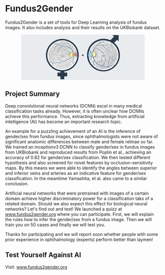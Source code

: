 # Fundus2Gender

Fundus2Gender is a set of tools for Deep Learning analysis of fundus images. It also includes analysis and their results on the UKBiobank dataset. 

<p align="center">
	<img src="https://github.com/migueLib/fundus2gender/blob/master/figures/extras/fundus2gender.png">
</p>

Project Summary
--------

Deep convolutional neural networks (DCNN) excel in many medical classification tasks already. However, it is often unclear how DCNNs achieve this performance. Thus, extracting knowledge from artificial intelligence (AI) has become an important research topic.
 
An example for a puzzling achievement of an AI is the inference of gender/sex from fundus images, since ophthalmologists were not aware of significant anatomic differences between male and female retinae so far. We trained an inceptionv3 DCNN to classify gender/sex in fundus images from UKBiobank and reproduced results from Poplin et al., achieving an accuracy of 0.82 for gender/sex classification. We then tested different hypothesis and also screened for novel features by occlusion-sensitivity maps. By this means we were able to identify the angles between superior and inferior veins and arteries as an indicative feature for gender/sex classification. In the meantime Yamashita, et al. also came to a similar conclusion.
 
Artificial neural networks that were pretrained with images of a certain domain achieve higher discriminatory power for a classification taks of a related domain. Should we also expect this effect for biological neural networks? Let's find out and test! We launched a quizz at www.fundus2gender.org where you can participate. First, we will explain the rules how to infer the gender/sex from a fundus image. Then we will train you on 50 cases and finally we will test you.
 
Thanks for participating and we will report soon whether people with some prior experience in ophthalmology (experts) perform better than laymen!


Test Yourself Against AI
--------

Visit:  www.fundus2gender.org 